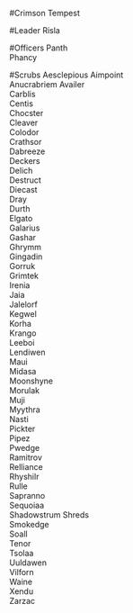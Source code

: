 #Crimson Tempest 

#Leader
Risla 	

#Officers
Panth 	
Phancy 	

#Scrubs
Aesclepious 
Aimpoint 	
Anucrabriem 
Availer 	
Carblis 	
Centis 	
Chocster 	
Cleaver 	
Colodor 	
Crathsor 	
Dabreeze 	
Deckers 	
Delich 	
Destruct 	
Diecast 	
Dray 	
Durth 	
Elgato 	
Galarius 	
Gashar 	
Ghrymm 	
Gingadin 	
Gorruk 	
Grimtek 	
Irenia 	
Jaia 	
Jalelorf 	
Kegwel 	
Korha 	
Krango 	
Leeboi 	
Lendiwen 	
Maui 	
Midasa 	
Moonshyne 	
Morulak 	
Muji 	
Myythra 	
Nasti 	
Pickter 	
Pipez 	
Pwedge 	
Ramitrov 	
Relliance 	
Rhyshilr 	
Rulle 	
Sapranno 	
Sequoiaa 	
Shadowstrum 
Shreds 	
Smokedge 	
Soall 	
Tenor 	
Tsolaa 	
Uuldawen 	
Vilforn 	
Waine 	
Xendu 	
Zarzac